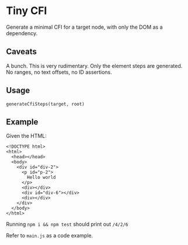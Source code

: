 # Tiny CFI

Generate a minimal CFI for a target node, with only the DOM as a dependency.

## Caveats

A bunch. This is very rudimentary.
Only the element steps are generated. 
No ranges, no text offsets, no ID assertions.

## Usage

```
generateCfiSteps(target, root)
```

## Example

Given the HTML:

```
<!DOCTYPE html>
<html>
  <head></head>
  <body>
    <div id="div-2">
      <p id="p-2">
        Hello world
      </p>
      <div></div>
      <div id="div-6"></div>
      <div></div>
    </div>
  </body>
</html>
```

Running `npm i && npm test` should print out `/4/2/6`

Refer to `main.js` as a code example.

